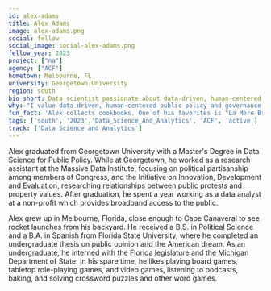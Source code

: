 ```yaml
---
id: alex-adams
title: Alex Adams
image: alex-adams.png
social: fellow
social_image: social-alex-adams.png
fellow_year: 2023
project: ["na"]
agency: ["ACF"]
hometown: Melbourne, FL
university: Georgetown University
region: south
bio_short: Data scientist passionate about data-driven, human-centered public policy and governance
why: "I value data-driven, human-centered public policy and governance, and USDC seems like a perfect way for me to use my data skills to help make the federal government more effective, more efficient, and better able to serve the American people."
fun_fact: 'Alex collects cookbooks. One of his favorites is "La Mere Brazier: The Mother of Modern French Cooking" by Eugénie Brazier, the first chef to be awarded six Michelin stars for her restaurants.'
tags: ['south', '2023','Data_Science_And_Analytics', 'ACF', 'active']
track: ['Data Science and Analytics']
---
```


Alex graduated from Georgetown University with a Master's Degree in Data Science for Public Policy. While at Georgetown, he worked as a research assistant at the Massive Data Institute, focusing on political partisanship among members of Congress, and the Initiative on Innovation, Development and Evaluation, researching relationships between public protests and property values. After graduation, he spent a year working as a data analyst at a non-profit which provides broadband access to the public.

Alex grew up in Melbourne, Florida, close enough to Cape Canaveral to see rocket launches from his backyard. He received a B.S. in Political Science and a B.A. in Spanish from Florida State University, where he completed an undergraduate thesis on public opinion and the American dream. As an undergraduate, he interned with the Florida legislature and the Michigan Department of State. In his spare time, he likes playing board games, tabletop role-playing games, and video games, listening to podcasts, baking, and solving crossword puzzles and other word games.
